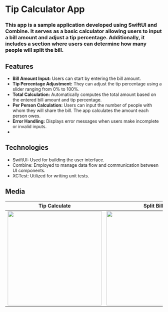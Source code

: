 # Tip Calculator App

### This app is a sample application developed using SwiftUI and Combine. It serves as a basic calculator allowing users to input a bill amount and adjust a tip percentage. Additionally, it includes a section where users can determine how many people will split the bill.

## Features
- **Bill Amount Input:**  Users can start by entering the bill amount.
- **Tip Percentage Adjustment:** They can adjust the tip percentage using a slider ranging from 0% to 100%.
- **Total Calculation:** Automatically computes the total amount based on the entered bill amount and tip percentage.
- **Per Person Calculation:** Users can input the number of people with whom they will share the bill. The app calculates the amount each person owes.
- **Error Handling:** Displays error messages when users make incomplete or invalid inputs.
- 
## Technologies
- SwiftUI: Used for building the user interface.
- Combine: Employed to manage data flow and communication between UI components.
- XCTest: Utilized for writing unit tests.

 ## Media

|        Tip Calculate       |        Split Bill        | 
| -------------------------- | ------------------------ | 
| <img src="https://github.com/GulfemmAlbayrak/GulfemAlbayrak_WordWiseApp/assets/101430350/c3cbd52c-784e-43aa-87be-a23cb956cca9" width="300px"> | <img src="https://github.com/GulfemmAlbayrak/GulfemAlbayrak_WordWiseApp/assets/101430350/f0df18f3-754c-47c7-bc0c-61b49c9c3371" width="300px"> |
